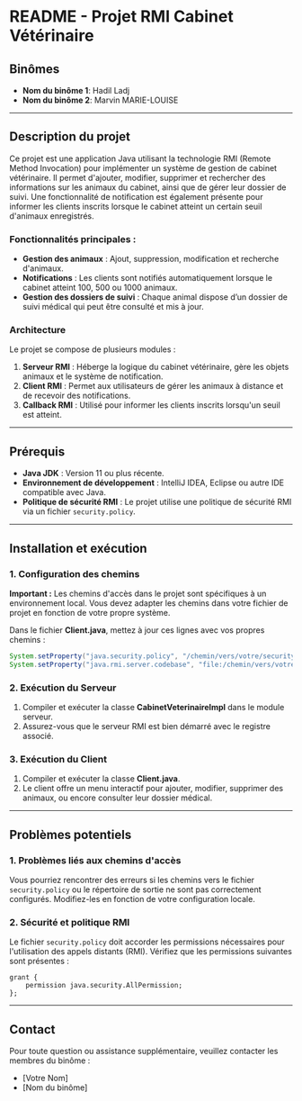 # README - Projet RMI Cabinet Vétérinaire

## Binômes
- **Nom du binôme 1**: Hadil Ladj 
- **Nom du binôme 2**: Marvin MARIE-LOUISE

---

## Description du projet

Ce projet est une application Java utilisant la technologie RMI (Remote Method Invocation) pour implémenter un système de gestion de cabinet vétérinaire. Il permet d'ajouter, modifier, supprimer et rechercher des informations sur les animaux du cabinet, ainsi que de gérer leur dossier de suivi. Une fonctionnalité de notification est également présente pour informer les clients inscrits lorsque le cabinet atteint un certain seuil d'animaux enregistrés.

### Fonctionnalités principales :
- **Gestion des animaux** : Ajout, suppression, modification et recherche d'animaux.
- **Notifications** : Les clients sont notifiés automatiquement lorsque le cabinet atteint 100, 500 ou 1000 animaux.
- **Gestion des dossiers de suivi** : Chaque animal dispose d’un dossier de suivi médical qui peut être consulté et mis à jour.
  
### Architecture
Le projet se compose de plusieurs modules :
1. **Serveur RMI** : Héberge la logique du cabinet vétérinaire, gère les objets animaux et le système de notification.
2. **Client RMI** : Permet aux utilisateurs de gérer les animaux à distance et de recevoir des notifications.
3. **Callback RMI** : Utilisé pour informer les clients inscrits lorsqu'un seuil est atteint.

---

## Prérequis
- **Java JDK** : Version 11 ou plus récente.
- **Environnement de développement** : IntelliJ IDEA, Eclipse ou autre IDE compatible avec Java.
- **Politique de sécurité RMI** : Le projet utilise une politique de sécurité RMI via un fichier `security.policy`.

---

## Installation et exécution

### 1. Configuration des chemins

**Important :** Les chemins d'accès dans le projet sont spécifiques à un environnement local. Vous devez adapter les chemins dans votre fichier de projet en fonction de votre propre système.

Dans le fichier **Client.java**, mettez à jour ces lignes avec vos propres chemins :
```java
System.setProperty("java.security.policy", "/chemin/vers/votre/security.policy");
System.setProperty("java.rmi.server.codebase", "file:/chemin/vers/votre/out/production/client/");
```

### 2. Exécution du Serveur

1. Compiler et exécuter la classe **CabinetVeterinaireImpl** dans le module serveur.
2. Assurez-vous que le serveur RMI est bien démarré avec le registre associé.

### 3. Exécution du Client

1. Compiler et exécuter la classe **Client.java**.
2. Le client offre un menu interactif pour ajouter, modifier, supprimer des animaux, ou encore consulter leur dossier médical.

---

## Problèmes potentiels

### 1. Problèmes liés aux chemins d'accès
Vous pourriez rencontrer des erreurs si les chemins vers le fichier `security.policy` ou le répertoire de sortie ne sont pas correctement configurés. Modifiez-les en fonction de votre configuration locale.

### 2. Sécurité et politique RMI
Le fichier `security.policy` doit accorder les permissions nécessaires pour l'utilisation des appels distants (RMI). Vérifiez que les permissions suivantes sont présentes :
```properties
grant {
    permission java.security.AllPermission;
};
```

---

## Contact
Pour toute question ou assistance supplémentaire, veuillez contacter les membres du binôme :
- [Votre Nom]
- [Nom du binôme]

